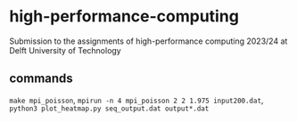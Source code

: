 # high-performance-computing
Submission to the assignments of high-performance computing 2023/24 at Delft University of Technology

## commands

`make mpi_poisson`, `mpirun -n 4 mpi_poisson 2 2 1.975 input200.dat`, `python3 plot_heatmap.py seq_output.dat output*.dat`
